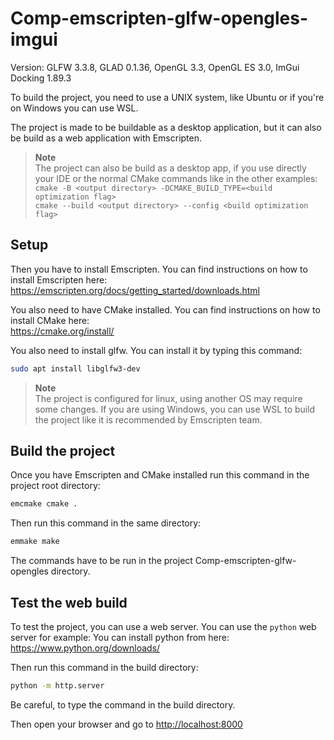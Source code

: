# Comp-emscripten-glfw-opengles-imgui

Version: GLFW 3.3.8, GLAD 0.1.36, OpenGL 3.3, OpenGL ES 3.0, ImGui Docking 1.89.3

To build the project, you need to use a UNIX system, like Ubuntu or if you're on Windows you can use WSL.

The project is made to be buildable as a desktop application, but it can also be build as a web application with
Emscripten.

> **Note**  
> The project can also be build as a desktop app, if you use directly your IDE or the normal CMake commands like
> in the other examples:
> `cmake -B <output directory> -DCMAKE_BUILD_TYPE=<build optimization flag>`  
> `cmake --build <output directory> --config <build optimization flag>`

## Setup

Then you have to install Emscripten. You can find
instructions on how to install Emscripten here:  
<https://emscripten.org/docs/getting_started/downloads.html>

You also need to have CMake installed. You can find instructions on how to
install CMake here:  
<https://cmake.org/install/>

You also need to install glfw. You can install it by typing this command:

```bash
sudo apt install libglfw3-dev
```

> **Note**  
> The project is configured for linux, using another OS may require some changes.
> If you are using Windows, you can use WSL to build the project like it is recommended by Emscripten team.

## Build the project

Once you have Emscripten and CMake installed run this command in the project root directory:

```bash
emcmake cmake .
```

Then run this command in the same directory:

```bash
emmake make
```

The commands have to be run in the project Comp-emscripten-glfw-opengles directory.

## Test the web build

To test the project, you can use a web server. You can use the `python` web server for example:
You can install python from here: <https://www.python.org/downloads/>

Then run this command in the build directory:

```bash
python -m http.server
```

Be careful, to type the command in the build directory.

Then open your browser and go to <http://localhost:8000>
